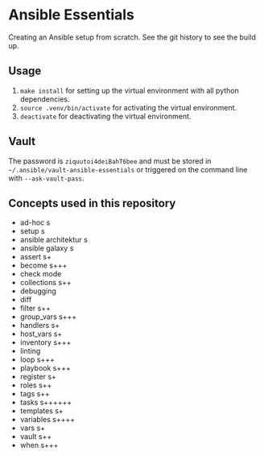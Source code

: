 # Ansible Essentials

Creating an Ansible setup from scratch. See the git history to see the build up.

## Usage

1. `make install` for setting up the virtual environment with all python dependencies.
2. `source .venv/bin/activate` for activating the virtual environment.
3. `deactivate` for deactivating the virtual environment.

## Vault

The password is `ziquutoi4deiBahT6bee` and must be stored in `~/.ansible/vault-ansible-essentials` or triggered on the command line with `--ask-vault-pass`.

## Concepts used in this repository

- ad-hoc s
- setup s
- ansible architektur s
- ansible galaxy s
- assert s+
- become s+++
- check mode
- collections s++
- debugging
- diff
- filter s++
- group_vars s+++
- handlers s+
- host_vars s+
- inventory s+++
- linting
- loop s+++
- playbook s+++
- register s+
- roles s++
- tags s++
- tasks s++++++
- templates s+
- variables s++++
- vars s+
- vault s++
- when s+++
